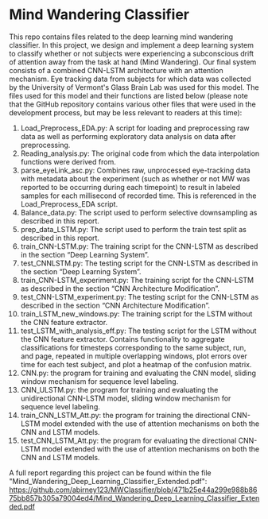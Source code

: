 # Mind Wandering Classifier

This repo contains files related to the deep learning mind wandering classifier. In this project, we design and implement a deep learning system to classify whether or not subjects were experiencing a subconscious drift of attention away from the task at hand (Mind Wandering). Our final system consists of a combined CNN-LSTM architecture with an attention mechanism. Eye tracking data from subjects for which data was collected by the University of Vermont's Glass Brain Lab was used for this model. The files used for this model and their functions are listed below (please note that the GitHub repository contains various other files that were used in the development process, but may be less relevant to readers at this time):
1. Load_Preprocess_EDA.py: A script for loading and preprocessing raw data as well as performing exploratory data analysis on data after preprocessing.
2. Reading_analysis.py: The original code from which the data interpolation functions were derived from.
3. parse_eyeLink_asc.py: Combines raw, unprocessed eye-tracking data with metadata about the experiment (such as whether or not MW was reported to be occurring during each timepoint) to result in labeled samples for each millisecond of recorded time. This is referenced in the Load_Preprocess_EDA script.
4. Balance_data.py: The script used to perform selective downsampling as described in this report.
5. prep_data_LSTM.py: The script used to perform the train test split as described in this report.
6. train_CNN-LSTM.py: The training script for the CNN-LSTM as described in the section “Deep
Learning System”.
7. test_CNNLSTM.py: The testing script for the CNN-LSTM as described in the section “Deep
Learning System”.
8. train_CNN-LSTM_experiment.py: The training script for the CNN-LSTM as described in the
section “CNN Architecture Modification”.
9. test_CNN-LSTM_experiment.py: The testing script for the CNN-LSTM as described in the
section “CNN Architecture Modification”.
10. train_LSTM_new_windows.py: The training script for the LSTM without the CNN feature
extractor.
11. test_LSTM_with_analysis_eff.py: The testing script for the LSTM without the CNN feature extractor. Contains functionality to aggregate classifications for timesteps corresponding to the same subject, run, and page, repeated in multiple overlapping windows, plot errors over time for each test subject, and plot a heatmap of the confusion matrix.
12. CNN.py: the program for training and evaluating the CNN model, sliding window mechanism for sequence level labeling.
13. CNN_ULSTM.py: the program for training and evaluating the unidirectional CNN-LSTM model, sliding window mechanism for sequence level labeling.
14. train_CNN_LSTM_Att.py: the program for training the directional CNN-LSTM model extended with the use of attention mechanisms on both the CNN and LSTM models.
15. test_CNN_LSTM_Att.py: the program for evaluating the directional CNN-LSTM model extended with the use of attention mechanisms on both the CNN and LSTM models.

A full report regarding this project can be found within the file "Mind_Wandering_Deep_Learning_Classifier_Extended.pdf": https://github.com/abirney123/MWClassifier/blob/471b25e44a299e988b8675bb857b305a79004ed4/Mind_Wandering_Deep_Learning_Classifier_Extended.pdf 
